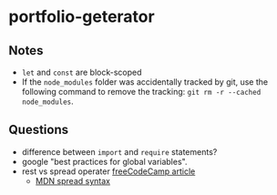 # portfolio-geterator

## Notes

-   `let` and `const` are block-scoped
-   If the `node_modules` folder was accidentally tracked by git, use the following command to remove the tracking: `git rm -r --cached node_modules`.

## Questions

-   difference between `import` and `require` statements?
-   google "best practices for global variables".
-   rest vs spread operater [freeCodeCamp article](https://www.freecodecamp.org/news/javascript-rest-vs-spread-operators/)
    -   [MDN spread syntax](https://developer.mozilla.org/en-US/docs/Web/JavaScript/Reference/Operators/Spread_syntax#Rest_syntax_parameters)
